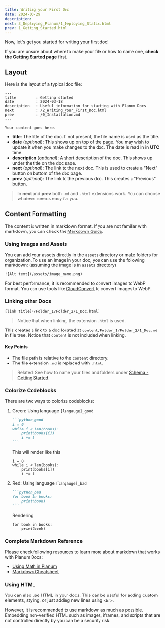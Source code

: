 ```yaml
---
title: Writing your First Doc
date: 2024-03-29
description:
next: 3_Deploying_Planum/1_Deploying_Static.html
prev: 1_Getting_Started.html
---
```


Now, let's get you started for writing your first doc!

If you are unsure about where to make your file or how to name one, **check the [Getting Started](/1_Getting_Started.html#creating-docs-and-folders) page** first.

## Layout

Here is the layout of a typical doc file:

```text
---
title         : Getting started
date          : 2024-03-18
description   : Useful information for starting with Planum Docs
next          : /2_Writing_your_First_Doc.html
prev          : /0_Installation.md
---

Your content goes here.
```

- **title**: The title of the doc. If not present, the file name is used as the title.
- **date** (_optional_): This shows up on top of the page. You may wish to update it when you make changes to the doc. The date is read in in **UTC** time.
- **description** (_optional_): A short description of the doc. This shows up under the title on the doc page.
- **next** (_optional_): The link to the next doc. This is used to create a "Next" button on buttom of the doc page.
- **prev** (_optional_): The link to the previous doc. This creates a "Previous" button.

> In **next** and **prev** both `.md` and `.html` extensions work. You can choose whatever seems easy for you.

## Content Formatting

The content is written in markdown format. If you are not familiar with markdown, you can check the [Markdown Guide](https://www.markdownguide.org/).

### Using Images and Assets

You can add your assets directly in the `assets` directory or make folders for organization. To use an image in your doc, you can use the following markdown: (assuming the image is in `assets` directory)

```text
![Alt text](/assets/image_name.png)
```

For best performance, it is recommended to convert images to WebP format. You can use tools like [CloudConvert](https://cloudconvert.com/webp-converter) to convert images to WebP.

### Linking other Docs

```text
[link title](/Folder_1/Folder_2/1_Doc.html)
```

> Notice that when linking, the extension `.html` is used.

This creates a link to a doc located at `content/Folder_1/Folder_2/1_Doc.md` in file tree. Notice that `content` is not included when linking.

#### Key Points

- The file path is relative to the `content` directory.
- The file extension `.md` is replaced with `.html`.

> Related: See how to name your files and folders under [Schema - Getting Started](/1_Getting_Started.html#schema).

### Colorize Codeblocks

There are two ways to colorize codeblocks:

1. Green: Using language `[langauge]_good`

   ````markdown
   ```python_good
   i = 0
   while i < len(books):
       print(books[i])
       i += 1
   ```
   ````

   This will render like this

   ```python_good
   i = 0
   while i < len(books):
       print(books[i])
       i += 1
   ```

2. Red: Using language `[langauge]_bad`

   ````markdown
   ```python_bad
   for book in books:
       print(book)
   ```
   ````

   Rendering

   ```python_bad
   for book in books:
       print(book)
   ```

### Complete Markdown Reference

Please check following resources to learn more about markdown that works with Planum Docs:

- [Using Math in Planum](/4_Markdown/4_Using_Math_in_Planum.html)
- [Markdown Cheatsheet](/4_Markdown/5_Markdown_Cheatsheet.html)

### Using HTML

You can also use HTML in your docs. This can be useful for adding custom elements, styling, or just adding new lines using `<br>`.

However, it is recommended to use markdown as much as possible. Embedding non-verified HTML such as images, iframes, and scripts that are not controlled directly by you can be a security risk.

